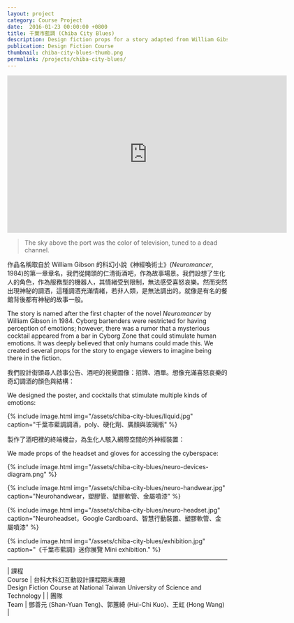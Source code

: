 ```yaml
---
layout: project
category: Course Project
date:  2016-01-23 00:00:00 +0800
title: 千葉市藍調 (Chiba City Blues)
description: Design fiction props for a story adapted from William Gibson's Neuromancer.
publication: Design Fiction Course
thumbnail: chiba-city-blues-thumb.png
permalink: /projects/chiba-city-blues/
---
```


<div class="video-wrapper">
  <iframe src="https://player.vimeo.com/video/151607495" width="640" height="360" frameborder="0" webkitallowfullscreen mozallowfullscreen allowfullscreen></iframe>
</div>

> The sky above the port was the color of television, tuned
to a dead channel.

作品名稱取自於 William Gibson 的科幻小說《神經喚術士》(_Neuromancer_, 1984)的第一章章名，我們從開頭的仁清街酒吧，作為故事場景。我們設想了生化人的角色，作為服務型的機器人，其情緒受到限制，無法感受喜怒哀樂。然而突然出現神秘的調酒，這種調酒充滿情緒，若非人類，是無法調出的。就像是有名的餐館背後都有神秘的故事一般。

The story is named after the first chapter of the novel _Neuromancer_ by William Gibson in 1984. Cyborg bartenders were restricted for having perception of emotions; however, there was a rumor that a mysterious cocktail appeared from a bar in Cyborg Zone that could stimulate human emotions. It was deeply believed that only humans could made this. We created several props for the story to engage viewers to imagine being there in the fiction.

我們設計街頭尋人啟事公告、酒吧的視覺圖像：招牌、酒單。想像充滿喜怒哀樂的奇幻調酒的顏色與結構：

We designed the poster, and cocktails that stimulate multiple kinds of emotions:

{% include image.html
           img="/assets/chiba-city-blues/liquid.jpg"
           caption="千葉市藍調調酒，poly、硬化劑、廣顏與玻璃瓶" %}

製作了酒吧裡的終端機台，為生化人駭入網際空間的外神經裝置：

We made props of the headset and gloves for accessing the cyberspace:


{% include image.html
           img="/assets/chiba-city-blues/neuro-devices-diagram.png" %}

{% include image.html
           img="/assets/chiba-city-blues/neuro-handwear.jpg"
           caption="Neurohandwear，塑膠管、塑膠軟管、金屬噴漆" %}

{% include image.html
           img="/assets/chiba-city-blues/neuro-headset.jpg"
           caption="Neuroheadset，Google Cardboard、智慧行動裝置、塑膠軟管、金屬噴漆" %}


{% include image.html
           img="/assets/chiba-city-blues/exhibition.jpg"
           caption="《千葉市藍調》迷你展覽 Mini exhibition." %}

---

| 課程<br>Course | 台科大科幻互動設計課程期末專題<br>Design Fiction Course at National Taiwan University of Science and Technology |
| 團隊<br>Team | 鄧善元 (Shan-Yuan Teng)、郭蕙綺 (Hui-Chi Kuo)、王虹 (Hong Wang) |

